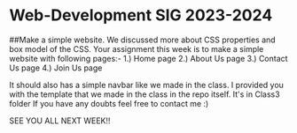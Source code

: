# Web-Development SIG 2023-2024

##Make a simple website.
We discussed more about CSS properties and box model of the CSS.
Your assignment this week is to make a simple website with following pages:-
1.) Home page
2.) About Us page
3.) Contact Us page
4.) Join Us page

It should also has a simple navbar like we made in the class.
I provided you with the template that we made in the class in the repo itself. It's in Class3 folder
If you have any doubts feel free to contact me :)



SEE YOU ALL NEXT WEEK!!
